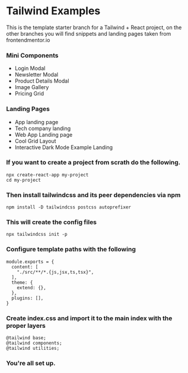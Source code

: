 # Tailwind Examples

This is the template starter branch for a Tailwind + React project, on the other branches you will find snippets and landing pages taken from frontendmentor.io

### Mini Components
- Login Modal
- Newsletter Modal
- Product Details Modal
- Image Gallery
- Pricing Grid

### Landing Pages
- App landing page
- Tech company landing 
- Web App Landing page
- Cool Grid Layout
- Interactive Dark Mode Example Landing


### If you want to create a project from scrath do the following. 
```
npx create-react-app my-project
cd my-project
```

### Then install tailwindcss and its peer dependencies via npm
```
npm install -D tailwindcss postcss autoprefixer
```

### This will create the config files
```
npx tailwindcss init -p
```

### Configure template paths with the following
```
module.exports = {
  content: [
    "./src/**/*.{js,jsx,ts,tsx}",
  ],
  theme: {
    extend: {},
  },
  plugins: [],
}
```
### Create index.css and import it to the main index with the proper layers
```
@tailwind base;
@tailwind components;
@tailwind utilities;
```

### You're all set up.
